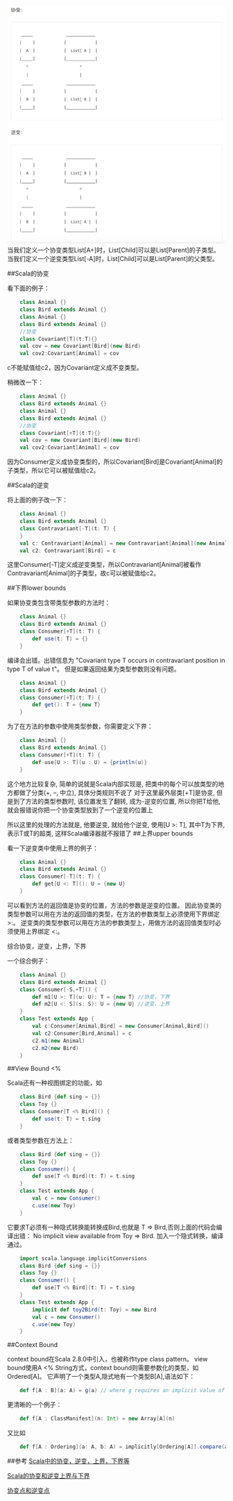 ![协变逆变](../../picture/covAndcon.png)
当我们定义一个协变类型List[A+]时，List[Child]可以是List[Parent]的子类型。
当我们定义一个逆变类型List[-A]时，List[Child]可以是List[Parent]的父类型。

##Scala的协变

看下面的例子：
```scala
    class Animal {}
    class Bird extends Animal {}
    class Animal {}
    class Bird extends Animal {}
    //协变
    class Covariant[T](t:T){}
    val cov = new Covariant[Bird](new Bird)
    val cov2:Covariant[Animal] = cov
```
c不能赋值给c2，因为Covariant定义成不变类型。

稍微改一下：
```scala
    class Animal {}
    class Bird extends Animal {}
    class Animal {}
    class Bird extends Animal {}
    //协变
    class Covariant[+T](t:T){}
    val cov = new Covariant[Bird](new Bird)
    val cov2:Covariant[Animal] = cov
```
因为Consumer定义成协变类型的，所以Covariant[Bird]是Covariant[Animal]的子类型，所以它可以被赋值给c2。

##Scala的逆变

将上面的例子改一下：
```scala
    class Animal {}
    class Bird extends Animal {}
    class Contravariant[-T](t: T) {
    }
    val c: Contravariant[Animal] = new Contravariant[Animal](new Animal)
    val c2: Contravariant[Bird] = c
```
这里Consumer[-T]定义成逆变类型，所以Contravariant[Animal]被看作Contravariant[Animal]的子类型，故c可以被赋值给c2。

##下界lower bounds

如果协变类包含带类型参数的方法时：
```scala
    class Animal {}
    class Bird extends Animal {}
    class Consumer[+T](t: T) {
     	def use(t: T) = {}
    }
```
编译会出错。出错信息为 "Covariant type T occurs in contravariant position in type T of value t"。
但是如果返回结果为类型参数则没有问题。
```scala
    class Animal {}
    class Bird extends Animal {}
    class Consumer[+T](t: T) {
     	def get(): T = {new T}
    }
```
为了在方法的参数中使用类型参数，你需要定义下界：
```scala
    class Animal {}
    class Bird extends Animal {}
    class Consumer[+T](t: T) {
    	def use[U >: T](u : U) = {println(u)}
    }
```
这个地方比较复杂, 简单的说就是Scala内部实现是, 把类中的每个可以放类型的地方都做了分类(+, –, 中立), 具体分类规则不说了 对于这里最外层类[+T]是协变, 但是到了方法的类型参数时, 该位置发生了翻转, 成为-逆变的位置, 所以你把T给他, 就会报错说你把一个协变类型放到了一个逆变的位置上

所以这里的处理的方法就是, 他要逆变, 就给他个逆变, 使用[U >: T], 其中T为下界, 表示T或T的超类, 这样Scala编译器就不报错了
##上界upper bounds

看一下逆变类中使用上界的例子：
```scala
    class Animal {}
    class Bird extends Animal {}
    class Consumer[-T](t: T) {
    	def get[U <: T](): U = {new U}
    }
```
可以看到方法的返回值是协变的位置，方法的参数是逆变的位置。
因此协变类的类型参数可以用在方法的返回值的类型，在方法的参数类型上必须使用下界绑定 >:。
逆变类的类型参数可以用在方法的参数类型上，用做方法的返回值类型时必须使用上界绑定 <:。

综合协变，逆变，上界，下界

一个综合例子：
```scala
    class Animal {}
    class Bird extends Animal {}
    class Consumer[-S,+T]() {
    	def m1[U >: T](u: U): T = {new T} //协变，下界
    	def m2[U <: S](s: S): U = {new U} //逆变，上界
    }
    class Test extends App {
    	val c:Consumer[Animal,Bird] = new Consumer[Animal,Bird]()
    	val c2:Consumer[Bird,Animal] = c
    	c2.m1(new Animal)
    	c2.m2(new Bird)
    }
```
##View Bound <%

Scala还有一种视图绑定的功能，如
```scala
    class Bird {def sing = {}}
    class Toy {}
    class Consumer[T <% Bird]() {
	    def use(t: T) = t.sing
    }
```
或者类型参数在方法上：
```scala
    class Bird {def sing = {}}
    class Toy {}
    class Consumer() {
    	def use[T <% Bird](t: T) = t.sing
    }
    class Test extends App {
	    val c = new Consumer()
	    c.use(new Toy)
    }
```
它要求T必须有一种隐式转换能转换成Bird,也就是 T => Bird,否则上面的代码会编译出错：
No implicit view available from Toy => Bird.
加入一个隐式转换，编译通过。
```scala
    import scala.language.implicitConversions
    class Bird {def sing = {}}
    class Toy {}
    class Consumer() {
    	def use[T <% Bird](t: T) = t.sing
    }
    class Test extends App {
    	implicit def toy2Bird(t: Toy) = new Bird
    	val c = new Consumer()
    	c.use(new Toy)
    }
```
##Context Bound

context bound在Scala 2.8.0中引入，也被称作type class pattern。
view bound使用A <% String方式，context bound则需要参数化的类型，如Ordered[A]。
它声明了一个类型A,隐式地有一个类型B[A],语法如下：
```scala
    def f[A : B](a: A) = g(a) // where g requires an implicit value of type B[A]
```
更清晰的一个例子：
```scala
    def f[A : ClassManifest](n: Int) = new Array[A](n)
```
又比如
```scala
    def f[A : Ordering](a: A, b: A) = implicitly[Ordering[A]].compare(a, b)
```

##参考
[Scala中的协变，逆变，上界，下界等](http://colobu.com/2015/05/19/Variance-lower-bounds-upper-bounds-in-Scala/)

[Scala的协变和逆变上界与下界](http://oopsoutofmemory.github.io/scala/2014/11/19/scala-xie-bian-ni-bian-shang-jie-xia-jie-----li-jie-pian/)

[协变点和逆变点](http://segmentfault.com/a/1190000003509191)
